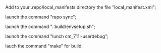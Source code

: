   Add to your .repo/local_manifests directory the file "local_manifest.xml";

  launch the command "repo sync";
  
  launch the command ". build/envsetup.sh";
  
  launch the command "lunch cm_711i-userdebug";
  
  lauch the command "make" for build.
